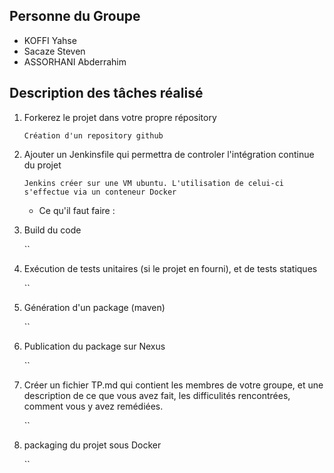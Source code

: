 ## Personne du Groupe

- KOFFI Yahse
- Sacaze Steven
- ASSORHANI Abderrahim

## Description des tâches réalisé

1. Forkerez le projet dans votre propre répository
   
   `Création d'un repository github`

2. Ajouter un Jenkinsfile qui permettra de controler l'intégration continue du projet

   `Jenkins créer sur une VM ubuntu. L'utilisation de celui-ci s'effectue via un conteneur Docker`
   - Ce qu'il faut faire : 

3. Build du code

    ``

4. Exécution de tests unitaires (si le projet en fourni), et de tests statiques

    ``

5. Génération d'un package (maven)

    ``

6. Publication du package sur Nexus

    ``

7. Créer un fichier TP.md qui contient les membres de votre groupe, et une description de ce que vous avez fait, les difficulités rencontrées, comment vous y avez remédiées.

    ``

8. packaging du projet sous Docker

    ``

